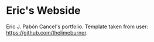 # Eric's Webside

Eric J. Pabón Cancel's portfolio. Template taken from user: https://github.com/thelimeburner.
